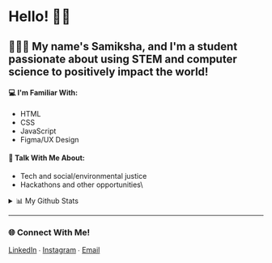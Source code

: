 # Hello! 👋🏽
## 👩🏽‍💻 My name's Samiksha, and I'm a student passionate about using STEM and computer science to positively impact the world!

#### 💻 I'm Familiar With:
- HTML
- CSS
- JavaScript
- Figma/UX Design

#### 💬 Talk With Me About:
- Tech and social/environmental justice
- Hackathons and other opportunities\

<details>
<summary>📊 My Github Stats</summary>
<br>
<img src = "https://github-readme-stats.vercel.app/api?username=slingann&show_icons=true&include_all_commits=true&border_radius=20px&theme=graywhite">
<br>
<img src = https://github-readme-stats.vercel.app/api/top-langs/?username=slingann&layout=compact&border_radius=20px&theme=graywhite&custom_title=Samiksha's+Top+Languages'>
</details>

---
### 🌐 Connect With Me!
[LinkedIn](https://www.linkedin.com/in/samikshalingan/) ∙ [Instagram](https://instagram.com/samiksh.a) ∙ [Email](mailto:slingan01@gmail.com)
